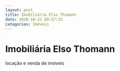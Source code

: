 ```yaml
---
layout: post
title: Imobiliária Elso Thomann
date: 2020-10-22 09:57:13 
categories: Imóveis
---
```


# Imobiliária Elso Thomann

locação e venda de imóveis

